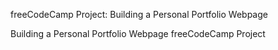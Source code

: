 freeCodeCamp Project: Building a Personal Portfolio Webpage 

Building a Personal Portfolio Webpage freeCodeCamp Project
